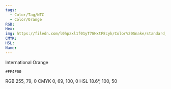 ```yaml
---
tags:
  - Color/Tag/NTC
  - Color/Orange
RGB: 
Hex: 
img: https://filedn.com/l0hpzxl1f01yT7GHxtF8cyk/Color%20Snake/standard_csv_to_svg//FF4F00.svg
CMYK: 
HSL: 
Name:
---
```

International Orange
```palette
#FF4F00
```
RGB 255, 79, 0
CMYK	0, 69, 100, 0
HSL	18.6°, 100, 50